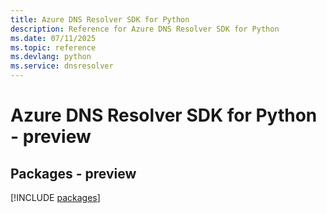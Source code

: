 ```yaml
---
title: Azure DNS Resolver SDK for Python
description: Reference for Azure DNS Resolver SDK for Python
ms.date: 07/11/2025
ms.topic: reference
ms.devlang: python
ms.service: dnsresolver
---
```

# Azure DNS Resolver SDK for Python - preview
## Packages - preview
[!INCLUDE [packages](dns-resolver-index.md)]